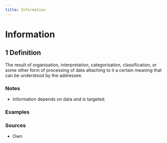 ```yaml
---
title: Information
---
```


# Information

## 1 Definition 

The result of organisation, interpretation, categorisation, classification, or some other form of processing of data attaching to it a certain meaning that can be understood by the addressee.

### Notes 
- Information depends on data and is targeted.

### Examples 

### Sources
- Own